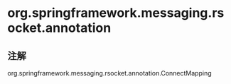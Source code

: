 # org.springframework.messaging.rsocket.annotation

## 注解

org.springframework.messaging.rsocket.annotation.ConnectMapping




